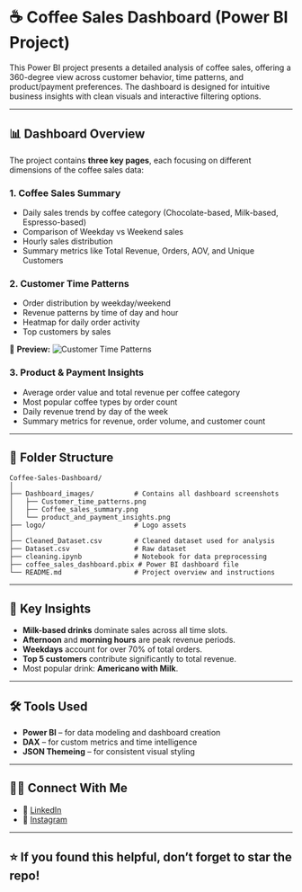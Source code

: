 
# ☕ Coffee Sales Dashboard (Power BI Project)

This Power BI project presents a detailed analysis of coffee sales, offering a 360-degree view across customer behavior, time patterns, and product/payment preferences. The dashboard is designed for intuitive business insights with clean visuals and interactive filtering options.

---

## 📊 Dashboard Overview

The project contains **three key pages**, each focusing on different dimensions of the coffee sales data:

### 1. **Coffee Sales Summary**
- Daily sales trends by coffee category (Chocolate-based, Milk-based, Espresso-based)
- Comparison of Weekday vs Weekend sales
- Hourly sales distribution
- Summary metrics like Total Revenue, Orders, AOV, and Unique Customers

### 2. **Customer Time Patterns**
- Order distribution by weekday/weekend
- Revenue patterns by time of day and hour
- Heatmap for daily order activity
- Top customers by sales

📍 **Preview:**
![Customer Time Patterns](./Dashboard_images/Customer_time_patterns)

### 3. **Product & Payment Insights**
- Average order value and total revenue per coffee category
- Most popular coffee types by order count
- Daily revenue trend by day of the week
- Summary metrics for revenue, order volume, and customer count

---

## 📁 Folder Structure

```
Coffee-Sales-Dashboard/
│
├── Dashboard_images/          # Contains all dashboard screenshots
│   ├── Customer_time_patterns.png
│   ├── Coffee_sales_summary.png
│   └── product_and_payment_insights.png
├── logo/                      # Logo assets
│
├── Cleaned_Dataset.csv        # Cleaned dataset used for analysis
├── Dataset.csv                # Raw dataset
├── cleaning.ipynb             # Notebook for data preprocessing
├── coffee_sales_dashboard.pbix # Power BI dashboard file
└── README.md                  # Project overview and instructions

```

---

## 📌 Key Insights

- **Milk-based drinks** dominate sales across all time slots.
- **Afternoon** and **morning hours** are peak revenue periods.
- **Weekdays** account for over 70% of total orders.
- **Top 5 customers** contribute significantly to total revenue.
- Most popular drink: **Americano with Milk**.

---

## 🛠 Tools Used

- **Power BI** – for data modeling and dashboard creation
- **DAX** – for custom metrics and time intelligence
- **JSON Themeing** – for consistent visual styling

---

## 🙋‍♂️ Connect With Me

- 📍 [LinkedIn](https://www.linkedin.com/in/ritesh-zambare-0265032b0/)
- 📸 [Instagram](https://www.instagram.com/riteshhh04/)

---

## ⭐ If you found this helpful, don’t forget to star the repo!
